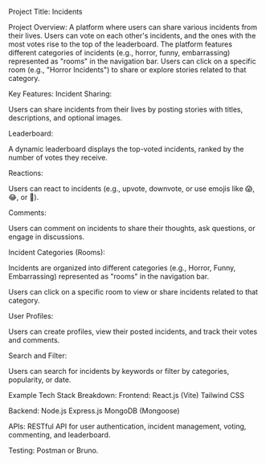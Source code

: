 Project Title: Incidents

Project Overview:
A platform where users can share various incidents from their lives. Users can vote on each other's incidents, and the ones with the most votes rise to the top of the leaderboard. The platform features different categories of incidents (e.g., horror, funny, embarrassing) represented as "rooms" in the navigation bar. Users can click on a specific room (e.g., "Horror Incidents") to share or explore stories related to that category.

Key Features:
Incident Sharing:

Users can share incidents from their lives by posting stories with titles, descriptions, and optional images.

Leaderboard:

A dynamic leaderboard displays the top-voted incidents, ranked by the number of votes they receive.

Reactions:

Users can react to incidents (e.g., upvote, downvote, or use emojis like 😱, 😂, or 🤯).

Comments:

Users can comment on incidents to share their thoughts, ask questions, or engage in discussions.

Incident Categories (Rooms):

Incidents are organized into different categories (e.g., Horror, Funny, Embarrassing) represented as "rooms" in the navigation bar.

Users can click on a specific room to view or share incidents related to that category.

User Profiles:

Users can create profiles, view their posted incidents, and track their votes and comments.

Search and Filter:

Users can search for incidents by keywords or filter by categories, popularity, or date.

Example Tech Stack Breakdown:
Frontend:
React.js (Vite)
Tailwind CSS

Backend:
Node.js
Express.js
MongoDB (Mongoose)

APIs:
RESTful API for user authentication, incident management, voting, commenting, and leaderboard.

Testing: Postman or Bruno.
